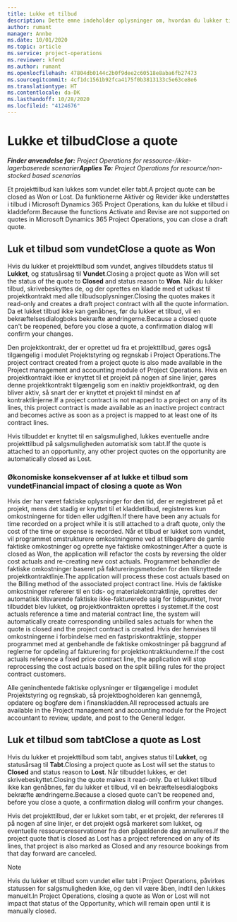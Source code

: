 ```yaml
---
title: Lukke et tilbud
description: Dette emne indeholder oplysninger om, hvordan du lukker tilbud i Project Operations.
author: rumant
manager: Annbe
ms.date: 10/01/2020
ms.topic: article
ms.service: project-operations
ms.reviewer: kfend
ms.author: rumant
ms.openlocfilehash: 47804db0144c2b0f9dee2c60518e8aba6fb27473
ms.sourcegitcommit: 4cf1dc1561b92fca4175f0b3813133c5e63ce8e6
ms.translationtype: HT
ms.contentlocale: da-DK
ms.lasthandoff: 10/28/2020
ms.locfileid: "4124676"
---
```

# <a name="close-a-quote"></a><span data-ttu-id="46520-103">Lukke et tilbud</span><span class="sxs-lookup"><span data-stu-id="46520-103">Close a quote</span></span>

<span data-ttu-id="46520-104">_**Finder anvendelse for:** Project Operations for ressource-/ikke-lagerbaserede scenarier_</span><span class="sxs-lookup"><span data-stu-id="46520-104">_**Applies To:** Project Operations for resource/non-stocked based scenarios_</span></span>

<span data-ttu-id="46520-105">Et projekttilbud kan lukkes som vundet eller tabt.</span><span class="sxs-lookup"><span data-stu-id="46520-105">A project quote can be closed as Won or Lost.</span></span> <span data-ttu-id="46520-106">Da funktionerne Aktivér og Revider ikke understøttes i tilbud i Microsoft Dynamics 365 Project Operations, kan du lukke et tilbud i kladdeform.</span><span class="sxs-lookup"><span data-stu-id="46520-106">Because the functions Activate and Revise are not supported on quotes in Microsoft Dynamics 365 Project Operations, you can close a draft quote.</span></span>

## <a name="close-a-quote-as-won"></a><span data-ttu-id="46520-107">Luk et tilbud som vundet</span><span class="sxs-lookup"><span data-stu-id="46520-107">Close a quote as Won</span></span>

<span data-ttu-id="46520-108">Hvis du lukker et projekttilbud som vundet, angives tilbuddets status til **Lukket**, og statusårsag til **Vundet**.</span><span class="sxs-lookup"><span data-stu-id="46520-108">Closing a project quote as Won will set the status of the quote to **Closed** and status reason to **Won**.</span></span> <span data-ttu-id="46520-109">Når du lukker tilbud, skrivebeskyttes de, og der oprettes en kladde med et udkast til projektkontrakt med alle tilbudsoplysninger.</span><span class="sxs-lookup"><span data-stu-id="46520-109">Closing the quotes makes it read-only and creates a draft project contract with all the quote information.</span></span> <span data-ttu-id="46520-110">Da et lukket tilbud ikke kan genåbnes, før du lukker et tilbud, vil en bekræftelsesdialogboks bekræfte ændringerne.</span><span class="sxs-lookup"><span data-stu-id="46520-110">Because a closed quote can't be reopened, before you close a quote, a confirmation dialog will confirm your changes.</span></span>

<span data-ttu-id="46520-111">Den projektkontrakt, der er oprettet ud fra et projekttilbud, gøres også tilgængelig i modulet Projektstyring og regnskab i Project Operations.</span><span class="sxs-lookup"><span data-stu-id="46520-111">The project contract created from a project quote is also made available in the Project management and accounting module of Project Operations.</span></span> <span data-ttu-id="46520-112">Hvis en projektkontrakt ikke er knyttet til et projekt på nogen af sine linjer, gøres denne projektkontrakt tilgængelig som en inaktiv projektkontrakt, og den bliver aktiv, så snart der er knyttet et projekt til mindst en af kontraktlinjerne.</span><span class="sxs-lookup"><span data-stu-id="46520-112">If a project contract is not mapped to a project on any of its lines, this project contract is made available as an inactive project contract and becomes active as soon as a project is mapped to at least one of its contract lines.</span></span>

<span data-ttu-id="46520-113">Hvis tilbuddet er knyttet til en salgsmulighed, lukkes eventuelle andre projekttilbud på salgsmuligheden automatisk som tabt.</span><span class="sxs-lookup"><span data-stu-id="46520-113">If the quote is attached to an opportunity, any other project quotes on the opportunity are automatically closed as Lost.</span></span>

### <a name="financial-impact-of-closing-a-quote-as-won"></a><span data-ttu-id="46520-114">Økonomiske konsekvenser af at lukke et tilbud som vundet</span><span class="sxs-lookup"><span data-stu-id="46520-114">Financial impact of closing a quote as Won</span></span>

<span data-ttu-id="46520-115">Hvis der har været faktiske oplysninger for den tid, der er registreret på et projekt, mens det stadig er knyttet til et kladdetilbud, registreres kun omkostningerne for tiden eller udgiften.</span><span class="sxs-lookup"><span data-stu-id="46520-115">If there have been any actuals for time recorded on a project while it is still attached to a draft quote, only the cost of the time or expense is recorded.</span></span> <span data-ttu-id="46520-116">Når et tilbud er lukket som vundet, vil programmet omstrukturere omkostningerne ved at tilbageføre de gamle faktiske omkostninger og oprette nye faktiske omkostninger.</span><span class="sxs-lookup"><span data-stu-id="46520-116">After a quote is closed as Won, the application will refactor the costs by reversing the older cost actuals and re-creating new cost actuals.</span></span> <span data-ttu-id="46520-117">Programmet behandler de faktiske omkostninger baseret på faktureringsmetoden for den tilknyttede projektkontraktlinje.</span><span class="sxs-lookup"><span data-stu-id="46520-117">The application will process these cost actuals based on the Billing method of the associated project contract line.</span></span> <span data-ttu-id="46520-118">Hvis de faktiske omkostninger refererer til en tids- og materialekontraktlinje, oprettes der automatisk tilsvarende faktiske ikke-fakturerede salg for tidspunktet, hvor tilbuddet blev lukket, og projektkontrakten oprettes i systemet.</span><span class="sxs-lookup"><span data-stu-id="46520-118">If the cost actuals reference a time and material contract line, the system will automatically create corresponding unbilled sales actuals for when the quote is closed and the project contract is created.</span></span> <span data-ttu-id="46520-119">Hvis der henvises til omkostningerne i forbindelse med en fastpriskontraktlinje, stopper programmet med at genbehandle de faktiske omkostninger på baggrund af reglerne for opdeling af fakturering for projektkontraktkunderne.</span><span class="sxs-lookup"><span data-stu-id="46520-119">If the cost actuals reference a fixed price contract line, the application will stop reprocessing the cost actuals based on the split billing rules for the project contract customers.</span></span>

<span data-ttu-id="46520-120">Alle genindhentede faktiske oplysninger er tilgængelige i modulet Projektstyring og regnskab, så projektbogholderen kan gennemgå, opdatere og bogføre dem i finanskladden.</span><span class="sxs-lookup"><span data-stu-id="46520-120">All reprocessed actuals are available in the Project management and accounting module for the Project accountant to review, update, and post to the General ledger.</span></span> 

## <a name="close-a-quote-as-lost"></a><span data-ttu-id="46520-121">Luk et tilbud som tabt</span><span class="sxs-lookup"><span data-stu-id="46520-121">Close a quote as Lost</span></span>

<span data-ttu-id="46520-122">Hvis du lukker et projekttilbud som tabt, angives status til **Lukket**, og statusårsag til **Tabt**.</span><span class="sxs-lookup"><span data-stu-id="46520-122">Closing a project quote as Lost will set the status to **Closed** and status reason to **Lost**.</span></span> <span data-ttu-id="46520-123">Når tilbuddet lukkes, er det skrivebeskyttet.</span><span class="sxs-lookup"><span data-stu-id="46520-123">Closing the quote makes it read-only.</span></span> <span data-ttu-id="46520-124">Da et lukket tilbud ikke kan genåbnes, før du lukker et tilbud, vil en bekræftelsesdialogboks bekræfte ændringerne.</span><span class="sxs-lookup"><span data-stu-id="46520-124">Because a closed quote can't be reopened and, before you close a quote, a confirmation dialog will confirm your changes.</span></span>

<span data-ttu-id="46520-125">Hvis det projekttilbud, der er lukket som tabt, er et projekt, der refereres til på nogen af sine linjer, er det projekt også markeret som lukket, og eventuelle ressourcereservationer fra den pågældende dag annulleres.</span><span class="sxs-lookup"><span data-stu-id="46520-125">If the project quote that is closed as Lost has a project referenced on any of its lines, that project is also marked as Closed and any resource bookings from that day forward are canceled.</span></span>

> [!NOTE]
> <span data-ttu-id="46520-126">Hvis du lukker et tilbud som vundet eller tabt i Project Operations, påvirkes statussen for salgsmuligheden ikke, og den vil være åben, indtil den lukkes manuelt.</span><span class="sxs-lookup"><span data-stu-id="46520-126">In Project Operations, closing a quote as Won or Lost will not impact that status of the Opportunity, which will remain open until it is manually closed.</span></span>
